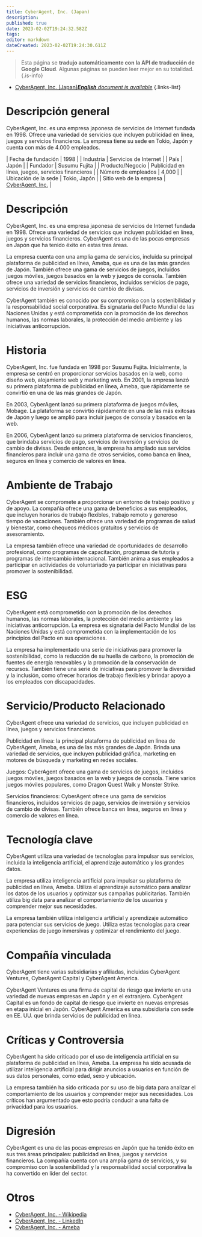 ```yaml
---
title: CyberAgent, Inc. (Japan)
description: 
published: true
date: 2023-02-02T19:24:32.582Z
tags: 
editor: markdown
dateCreated: 2023-02-02T19:24:30.611Z
---
```


> Esta página se **tradujo automáticamente con la API de traducción de Google Cloud**.
Algunas páginas se pueden leer mejor en su totalidad.{.is-info}



- [CyberAgent, Inc. (Japan)***English** document is available*](/en/Knowledge-base/Dictionary/Company/cyberagent-inc-japan)
{.links-list}


# Descripción general

CyberAgent, Inc. es una empresa japonesa de servicios de Internet fundada en 1998. Ofrece una variedad de servicios que incluyen publicidad en línea, juegos y servicios financieros. La empresa tiene su sede en Tokio, Japón y cuenta con más de 4.000 empleados.

| Fecha de fundación | 1998 |
| Industria | Servicios de Internet |
| País | Japón |
| Fundador | Susumu Fujita |
| Producto/Negocio | Publicidad en línea, juegos, servicios financieros |
| Número de empleados | 4,000 |
| Ubicación de la sede | Tokio, Japón |
| Sitio web de la empresa | [CyberAgent, Inc.](https://www.cyberagent.co.jp/) |

# Descripción

CyberAgent, Inc. es una empresa japonesa de servicios de Internet fundada en 1998. Ofrece una variedad de servicios que incluyen publicidad en línea, juegos y servicios financieros. CyberAgent es una de las pocas empresas en Japón que ha tenido éxito en estas tres áreas.

La empresa cuenta con una amplia gama de servicios, incluida su principal plataforma de publicidad en línea, Ameba, que es una de las más grandes de Japón. También ofrece una gama de servicios de juegos, incluidos juegos móviles, juegos basados en la web y juegos de consola. También ofrece una variedad de servicios financieros, incluidos servicios de pago, servicios de inversión y servicios de cambio de divisas.

CyberAgent también es conocido por su compromiso con la sostenibilidad y la responsabilidad social corporativa. Es signataria del Pacto Mundial de las Naciones Unidas y está comprometida con la promoción de los derechos humanos, las normas laborales, la protección del medio ambiente y las iniciativas anticorrupción.

# Historia

CyberAgent, Inc. fue fundada en 1998 por Susumu Fujita. Inicialmente, la empresa se centró en proporcionar servicios basados en la web, como diseño web, alojamiento web y marketing web. En 2001, la empresa lanzó su primera plataforma de publicidad en línea, Ameba, que rápidamente se convirtió en una de las más grandes de Japón.

En 2003, CyberAgent lanzó su primera plataforma de juegos móviles, Mobage. La plataforma se convirtió rápidamente en una de las más exitosas de Japón y luego se amplió para incluir juegos de consola y basados en la web.

En 2006, CyberAgent lanzó su primera plataforma de servicios financieros, que brindaba servicios de pago, servicios de inversión y servicios de cambio de divisas. Desde entonces, la empresa ha ampliado sus servicios financieros para incluir una gama de otros servicios, como banca en línea, seguros en línea y comercio de valores en línea.

# Ambiente de Trabajo

CyberAgent se compromete a proporcionar un entorno de trabajo positivo y de apoyo. La compañía ofrece una gama de beneficios a sus empleados, que incluyen horarios de trabajo flexibles, trabajo remoto y generoso tiempo de vacaciones. También ofrece una variedad de programas de salud y bienestar, como chequeos médicos gratuitos y servicios de asesoramiento.

La empresa también ofrece una variedad de oportunidades de desarrollo profesional, como programas de capacitación, programas de tutoría y programas de intercambio internacional. También anima a sus empleados a participar en actividades de voluntariado ya participar en iniciativas para promover la sostenibilidad.

# ESG

CyberAgent está comprometido con la promoción de los derechos humanos, las normas laborales, la protección del medio ambiente y las iniciativas anticorrupción. La empresa es signataria del Pacto Mundial de las Naciones Unidas y está comprometida con la implementación de los principios del Pacto en sus operaciones.

La empresa ha implementado una serie de iniciativas para promover la sostenibilidad, como la reducción de su huella de carbono, la promoción de fuentes de energía renovables y la promoción de la conservación de recursos. También tiene una serie de iniciativas para promover la diversidad y la inclusión, como ofrecer horarios de trabajo flexibles y brindar apoyo a los empleados con discapacidades.

# Servicio/Producto Relacionado

CyberAgent ofrece una variedad de servicios, que incluyen publicidad en línea, juegos y servicios financieros.

Publicidad en línea: la principal plataforma de publicidad en línea de CyberAgent, Ameba, es una de las más grandes de Japón. Brinda una variedad de servicios, que incluyen publicidad gráfica, marketing en motores de búsqueda y marketing en redes sociales.

Juegos: CyberAgent ofrece una gama de servicios de juegos, incluidos juegos móviles, juegos basados en la web y juegos de consola. Tiene varios juegos móviles populares, como Dragon Quest Walk y Monster Strike.

Servicios financieros: CyberAgent ofrece una gama de servicios financieros, incluidos servicios de pago, servicios de inversión y servicios de cambio de divisas. También ofrece banca en línea, seguros en línea y comercio de valores en línea.

# Tecnología clave

CyberAgent utiliza una variedad de tecnologías para impulsar sus servicios, incluida la inteligencia artificial, el aprendizaje automático y los grandes datos.

La empresa utiliza inteligencia artificial para impulsar su plataforma de publicidad en línea, Ameba. Utiliza el aprendizaje automático para analizar los datos de los usuarios y optimizar sus campañas publicitarias. También utiliza big data para analizar el comportamiento de los usuarios y comprender mejor sus necesidades.

La empresa también utiliza inteligencia artificial y aprendizaje automático para potenciar sus servicios de juego. Utiliza estas tecnologías para crear experiencias de juego inmersivas y optimizar el rendimiento del juego.

# Compañía vinculada

CyberAgent tiene varias subsidiarias y afiliadas, incluidas CyberAgent Ventures, CyberAgent Capital y CyberAgent America.

CyberAgent Ventures es una firma de capital de riesgo que invierte en una variedad de nuevas empresas en Japón y en el extranjero. CyberAgent Capital es un fondo de capital de riesgo que invierte en nuevas empresas en etapa inicial en Japón. CyberAgent America es una subsidiaria con sede en EE. UU. que brinda servicios de publicidad en línea.

# Críticas y Controversia

CyberAgent ha sido criticado por el uso de inteligencia artificial en su plataforma de publicidad en línea, Ameba. La empresa ha sido acusada de utilizar inteligencia artificial para dirigir anuncios a usuarios en función de sus datos personales, como edad, sexo y ubicación.

La empresa también ha sido criticada por su uso de big data para analizar el comportamiento de los usuarios y comprender mejor sus necesidades. Los críticos han argumentado que esto podría conducir a una falta de privacidad para los usuarios.

# Digresión

CyberAgent es una de las pocas empresas en Japón que ha tenido éxito en sus tres áreas principales: publicidad en línea, juegos y servicios financieros. La compañía cuenta con una amplia gama de servicios, y su compromiso con la sostenibilidad y la responsabilidad social corporativa la ha convertido en líder del sector.

# Otros

- [CyberAgent, Inc. - Wikipedia](https://en.wikipedia.org/wiki/CyberAgent,_Inc.)
- [CyberAgent, Inc. - LinkedIn](https://www.linkedin.com/company/cyberagent-inc-/)
- [CyberAgent, Inc. - Ameba](https://ameba.jp/)